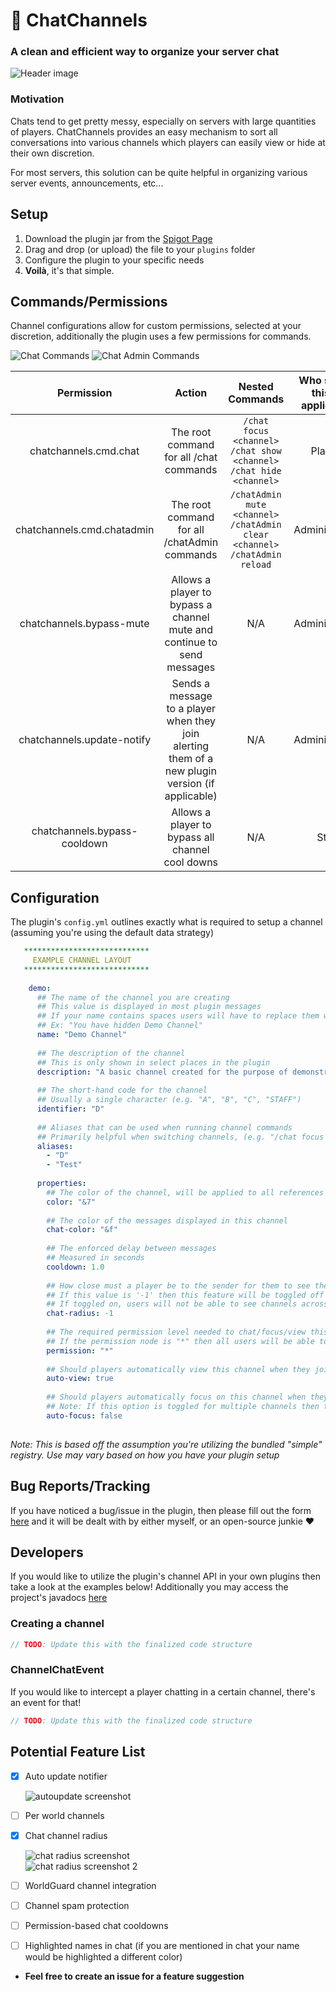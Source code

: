 # :speech_balloon: ChatChannels
### A clean and efficient way to organize your server chat
![Header image](http://image.prntscr.com/image/21438b93033c412b9547644d2089a3c3.png)

### Motivation
Chats tend to get pretty messy, especially on servers with large quantities of players. ChatChannels provides an easy mechanism to sort all conversations into various channels which players can easily view or hide at their own discretion.

For most servers, this solution can be quite helpful in organizing various server events, announcements, etc...

## Setup
1. Download the plugin jar from the [Spigot Page](https://www.spigotmc.org/resources/chatchannels.39100/)
2. Drag and drop (or upload) the file to your `plugins` folder
3. Configure the plugin to your specific needs
4. **Voilà**, it's that simple.

## Commands/Permissions
Channel configurations allow for custom permissions, selected at your discretion, additionally the plugin uses a few permissions for commands.

![Chat Commands](https://i.imgur.com/8am7f86.png)
![Chat Admin Commands](https://i.imgur.com/gQ7ql7Q.png)

|       **Permission**       |                                            **Action**                                            |                                          **Nested Commands**                                          | **Who should this be applied to?** |
|:--------------------------:|:------------------------------------------------------------------------------------------------:|:-----------------------------------------------------------------------------------------------------:|:----------------------------------:|
| chatchannels.cmd.chat      | The root command for all /chat commands                                                          | `/chat focus <channel>` `/chat show <channel>` `/chat hide <channel>`                                 | Players                            |
| chatchannels.cmd.chatadmin | The root command for all /chatAdmin commands                                                     | `/chatAdmin mute <channel>` `/chatAdmin clear <channel>` `/chatAdmin reload` | Administrators                     |
| chatchannels.bypass-mute   | Allows a player to bypass a channel mute and continue to send messages                           | N/A                                                                                                   | Administrators                     |
| chatchannels.update-notify | Sends a message to a player when they join alerting them of a new plugin version (if applicable) | N/A                                                                                                   | Administrators                   
| chatchannels.bypass-cooldown | Allows a player to bypass all channel cool downs | N/A                                                                                                   | Staff                     |

## Configuration
The plugin's `config.yml` outlines exactly what is required to setup a channel (assuming you're using the default data strategy)

```yml
   ****************************
     EXAMPLE CHANNEL LAYOUT
   ****************************
  
    demo:
      ## The name of the channel you are creating
      ## This value is displayed in most plugin messages
      ## If your name contains spaces users will have to replace them with '_' in their command
      ## Ex: "You have hidden Demo Channel"
      name: "Demo Channel"
  
      ## The description of the channel
      ## This is only shown in select places in the plugin
      description: "A basic channel created for the purpose of demonstrating the plugin"
  
      ## The short-hand code for the channel
      ## Usually a single character (e.g. "A", "B", "C", "STAFF")
      identifier: "D"
  
      ## Aliases that can be used when running channel commands
      ## Primarily helpful when switching channels, (e.g. "/chat focus D")
      aliases:
        - "D"
        - "Test"
  
      properties:
        ## The color of the channel, will be applied to all references to the channel
        color: "&7"
  
        ## The color of the messages displayed in this channel
        chat-color: "&f"
  
        ## The enforced delay between messages
        ## Measured in seconds
        cooldown: 1.0
  
        ## How close must a player be to the sender for them to see their messages
        ## If this value is '-1' then this feature will be toggled off for this specific chat
        ## If toggled on, users will not be able to see channels across different worlds
        chat-radius: -1
  
        ## The required permission level needed to chat/focus/view this channel
        ## If the permission node is "*" then all users will be able to interact with the channel
        permission: "*"
  
        ## Should players automatically view this channel when they join the server?
        auto-view: true
  
        ## Should players automatically focus on this channel when they join the server?
        ## Note: If this option is toggled for multiple channels then the user will be focued on whatever channel was processed last
        auto-focus: false
  
```

_Note: This is based off the assumption you're utilizing the bundled "simple" registry. Use may vary based on how you have your plugin setup_

## Bug Reports/Tracking
If you have noticed a bug/issue in the plugin, then please fill out the form [here](https://github.com/codenameflip/ChatChannels/issues/new) and it will be dealt with by either myself, or an open-source junkie :heart:

## Developers
If you would like to utilize the plugin's channel API in your own plugins then take a look at the examples below!
Additionally you may access the project's javadocs [here]()

### Creating a channel
```java
// TODO: Update this with the finalized code structure
```

### ChannelChatEvent
If you would like to intercept a player chatting in a certain channel, there's an event for that!

```java
// TODO: Update this with the finalized code structure
```

## Potential Feature List
- [X] Auto update notifier

  ![autoupdate screenshot](https://i.imgur.com/YVde6Ts.png)
  
- [ ] Per world channels

- [X] Chat channel radius

  ![chat radius screenshot](https://i.imgur.com/3Es96bZ.png)  
  ![chat radius screenshot 2](http://image.prntscr.com/image/85c973df436146b8b8d951833ea3ebe6.png)

- [ ] WorldGuard channel integration

- [ ] Channel spam protection

- [ ] Permission-based chat cooldowns

- [ ] Highlighted names in chat (if you are mentioned in chat your name would be highlighted a different color)

- **Feel free to create an issue for a feature suggestion**
